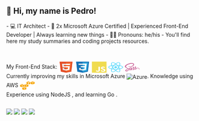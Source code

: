 ## 👋 Hi, my name is Pedro!
  
  
  <div>
    <div>
      - 💻 IT Architect
      - 📖 2x Microsoft Azure Certified | Experienced Front-End Developer | Always learning new things
      - 🤝🏻 Pronouns: he/his
      - You'll find here my study summaries and coding projects resources. 
    </div>
  </div>
  
  ##
  
  
 <div style="display: inline_block"><br>
   <div>
     My Front-End Stack: 
     <img align="center" alt="HTML" height="30" width="40" src="https://raw.githubusercontent.com/devicons/devicon/master/icons/html5/html5-original.svg">
   <img align="center" alt="CSS" height="30" width="40" src="https://raw.githubusercontent.com/devicons/devicon/master/icons/css3/css3-original.svg">
   <img align="center" alt="Javascript" height="30" width="40" src="https://raw.githubusercontent.com/devicons/devicon/master/icons/javascript/javascript-plain.svg">
   <img align="center" alt="React" height="30" width="40" src="https://raw.githubusercontent.com/devicons/devicon/master/icons/react/react-original.svg">
   <img align="center" alt="Sass" height="30" width="40" src="https://raw.githubusercontent.com/devicons/devicon/00f02ef57fb7601fd1ddcc2fe6fe670fef3ae3e4/icons/sass/sass-original.svg">
  </div>
  <div>
    Currently improving my skills in Microsoft Azure <img align="center" alt="Azure" height="30" width="40" src="https://raw.githubusercontent.com/benc-uk/icon-collection/7d69ccaabf63db7c1f3ebb64a110cbe5b39b1ce5/logos/azure-offical.svg">.
    Knowledge using AWS <img align="center" alt="AWS" height="30" width="40" src="https://raw.githubusercontent.com/devicons/devicon/00f02ef57fb7601fd1ddcc2fe6fe670fef3ae3e4/icons/amazonwebservices/amazonwebservices-original.svg">
  </div>
   <div>
     Experience using NodeJS  , and learning Go  .
  </div>
</div>
  
  ##
  
  <div> 
    <a href="https://predoignacio.medium.com/" target="_blank"><img src="https://img.shields.io/badge/Medium-12100E?style=for-the-badge&logo=medium&logoColor=white" target="_blank"></a>  
  <a href="https://instagram.com/predoignacio" target="_blank"><img src="https://img.shields.io/badge/-Instagram-%23E4405F?style=for-the-badge&logo=instagram&logoColor=white" target="_blank"></a>
  <a href = "mailto:pedroig100.pi@gmail.com"><img src="https://img.shields.io/badge/-Gmail-%23333?style=for-the-badge&logo=gmail&logoColor=white" target="_blank"></a>
  <a href="https://www.linkedin.com/in/pedro-ign%C3%A1cio-a97831182/" target="_blank"><img src="https://img.shields.io/badge/-LinkedIn-%230077B5?style=for-the-badge&logo=linkedin&logoColor=white" target="_blank"></a> 
 
</div>
